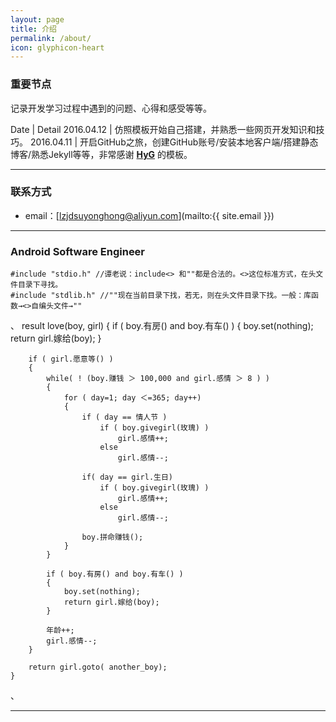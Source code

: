 ```yaml
---
layout: page
title: 介绍
permalink: /about/
icon: glyphicon-heart
---
```

### 重要节点   

记录开发学习过程中遇到的问题、心得和感受等等。

Date | Detail
2016.04.12 | 仿照模板开始自己搭建，并熟悉一些网页开发知识和技巧。
2016.04.11 | 开启GitHub之旅，创建GitHub账号/安装本地客户端/搭建静态博客/熟悉Jekyll等等，非常感谢 **[HyG](http://gaohaoyang.github.io/cv/)** 的模板。

---



### 联系方式

* email：[lzjdsuyonghong@aliyun.com](mailto:{{ site.email }})



---
### Android Software Engineer


	#include "stdio.h" //谭老说：include<> 和""都是合法的。<>这位标准方式，在头文件目录下寻找。
	#include "stdlib.h" //""现在当前目录下找，若无，则在头文件目录下找。一般：库函数→<>自编头文件→""
、
	result love(boy, girl)
	{
	    if ( boy.有房() and boy.有车() )
	    {
	        boy.set(nothing);
	        return girl.嫁给(boy);
	    }
	    
	    if ( girl.愿意等() )
	    {
	        while( ! (boy.赚钱 ＞ 100,000 and girl.感情 ＞ 8 ) )
	        {
	            for ( day=1; day ＜=365; day++)
	            {
	                if ( day == 情人节 )
	                    if ( boy.givegirl(玫瑰) )
	                        girl.感情++;
	                    else
	                        girl.感情--;
				
	                if( day == girl.生日)
	                    if ( boy.givegirl(玫瑰) )
	                        girl.感情++;
	                    else
	                        girl.感情--;
				
	                boy.拼命赚钱();
	            }
	        }
		
	        if ( boy.有房() and boy.有车() )
	        {
	            boy.set(nothing);
	            return girl.嫁给(boy);
	        }
		
	        年龄++;
	        girl.感情--;
	    }
	    
	    return girl.goto( another_boy);
	}
、









---
